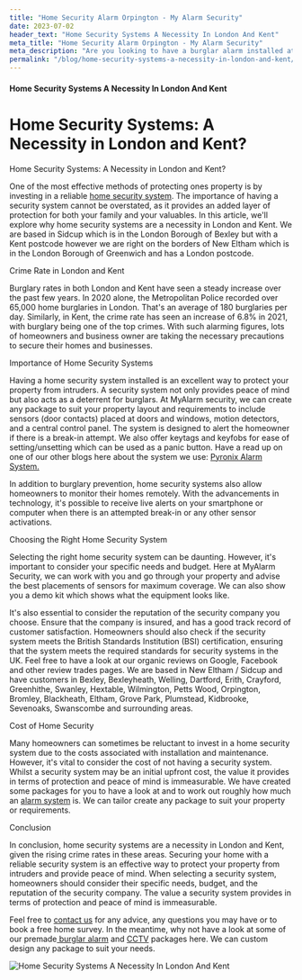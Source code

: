 ```yaml
---
title: "Home Security Alarm Orpington - My Alarm Security"
date: 2023-07-02
header_text: "Home Security Systems A Necessity In London And Kent"
meta_title: "Home Security Alarm Orpington - My Alarm Security"
meta_description: "Are you looking to have a burglar alarm installed at your property? Have a look at some of our packages or contact us for more information."
permalink: "/blog/home-security-systems-a-necessity-in-london-and-kent/"
---
```


#### Home Security Systems A Necessity In London And Kent

# Home Security Systems: A Necessity in London and Kent?

Home Security Systems: A Necessity in London and Kent?

One of the most effective methods of protecting ones property is by investing in a reliable [home security system](/categories/special-offers/). The importance of having a security system cannot be overstated, as it provides an added layer of protection for both your family and your valuables. In this article, we'll explore why home security systems are a necessity in London and Kent. We are based in Sidcup which is in the London Borough of Bexley but with a Kent postcode however we are right on the borders of New Eltham which is in the London Borough of Greenwich and has a London postcode.

Crime Rate in London and Kent

Burglary rates in both London and Kent have seen a steady increase over the past few years. In 2020 alone, the Metropolitan Police recorded over 65,000 home burglaries in London. That's an average of 180 burglaries per day. Similarly, in Kent, the crime rate has seen an increase of 6.8% in 2021, with burglary being one of the top crimes. With such alarming figures, lots of homeowners and business owner are taking the necessary precautions to secure their homes and businesses.

Importance of Home Security Systems

Having a home security system installed is an excellent way to protect your property from intruders. A security system not only provides peace of mind but also acts as a deterrent for burglars. At MyAlarm security, we can create any package to suit your property layout and requirements to include sensors (door contacts) placed at doors and windows, motion detectors, and a central control panel. The system is designed to alert the homeowner if there is a break-in attempt. We also offer keytags and keyfobs for ease of setting/unsetting which can be used as a panic button. Have a read up on one of our other blogs here about the system we use: [Pyronix Alarm System.](pyronix-alarm-system.php.html)

In addition to burglary prevention, home security systems also allow homeowners to monitor their homes remotely. With the advancements in technology, it's possible to receive live alerts on your smartphone or computer when there is an attempted break-in or any other sensor activations.

Choosing the Right Home Security System

Selecting the right home security system can be daunting. However, it's important to consider your specific needs and budget. Here at MyAlarm Security, we can work with you and go through your property and advise the best placements of sensors for maximum coverage. We can also show you a demo kit which shows what the equipment looks like.

It's also essential to consider the reputation of the security company you choose. Ensure that the company is insured, and has a good track record of customer satisfaction. Homeowners should also check if the security system meets the British Standards Institution (BSI) certification, ensuring that the system meets the required standards for security systems in the UK. Feel free to have a look at our organic reviews on Google, Facebook and other review trades pages. We are based in New Eltham / Sidcup and have customers in Bexley, Bexleyheath, Welling, Dartford, Erith, Crayford, Greenhithe, Swanley, Hextable, Wilmington, Petts Wood, Orpington, Bromley, Blackheath, Eltham, Grove Park, Plumstead, Kidbrooke, Sevenoaks, Swanscombe and surrounding areas.

Cost of Home Security

Many homeowners can sometimes be reluctant to invest in a home security system due to the costs associated with installation and maintenance. However, it's vital to consider the cost of not having a security system. Whilst a security system may be an initial upfront cost, the value it provides in terms of protection and peace of mind is immeasurable. We have created some packages for you to have a look at and to work out roughly how much an [alarm system](/categories/burglar-alarms/) is. We can tailor create any package to suit your property or requirements.

Conclusion

In conclusion, home security systems are a necessity in London and Kent, given the rising crime rates in these areas. Securing your home with a reliable security system is an effective way to protect your property from intruders and provide peace of mind. When selecting a security system, homeowners should consider their specific needs, budget, and the reputation of the security company. The value a security system provides in terms of protection and peace of mind is immeasurable.

Feel free to [contact us](/contact/) for any advice, any questions you may have or to book a free home survey. In the meantime, why not have a look at some of our premade[ burglar alarm](/categories/burglar-alarms/) and [CCTV](/categories/cctv/) packages here. We can custom design any package to suit your needs.

![Home Security Systems A Necessity In London And Kent](https://res.cloudinary.com/kbs/image/upload/qzps00ooia4kfzrsavkd.jpg)